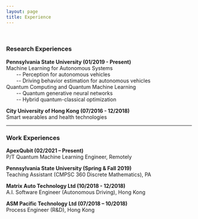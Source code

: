 ```yaml
---
layout: page
title: Experience
---
```


<!-- You can also browse my <a href="https://scholar.google.com/citations?user=i1uHh2sAAAAJ&hl=en">Google Scholar profile</a>. -->
<br />

<h3>
    <a name='2019'></a> Research Experiences
</h3>

<div class="media">
    <div class="media-body">
       <p class="media-heading">
          <strong>Pennsylvania State University (01/2019 - Present)
</strong><br />
         Machine Learning for Autonomous Systems <br />
           &nbsp;&nbsp;&nbsp;&nbsp;&nbsp;&nbsp; -- Perception for autonomous vehicles<br />
           &nbsp;&nbsp;&nbsp;&nbsp;&nbsp;&nbsp; -- Driving behavior estimation for autonomous vehicles<br />
         Quantum Computing and Quantum Machine Learning <br />
           &nbsp;&nbsp;&nbsp;&nbsp;&nbsp;&nbsp; -- Quantum generative neural networks<br />
           &nbsp;&nbsp;&nbsp;&nbsp;&nbsp;&nbsp; -- Hybrid quantum-classical optimization<br />
       </p>
    </div>
</div>

<div class="media">
    <div class="media-body">
       <p class="media-heading">
          <strong>City University of Hong Kong (07/2016 - 12/2018)
</strong><br />
         Smart wearables and health technologies <br />
       </p>
    </div>
</div>

------------------

<h3>
    <a name='2019'></a> Work Experiences
</h3>


<div class="media">
    <div class="media-body">
       <p class="media-heading">
          <strong>ApexQubit (02/2021 – Present)
</strong><br />
         P/T Quantum Machine Learning Engineer, Remotely <br />
       </p>
    </div>
    
<div class="media">
    <div class="media-body">
       <p class="media-heading">
          <strong>Pennsylvania State University (Spring & Fall 2019)
</strong><br />
         Teaching Assistant (CMPSC 360 Discrete Mathematics), PA <br />
       </p>
    </div>
    
<div class="media">
    <div class="media-body">
       <p class="media-heading">
          <strong>Matrix Auto Technology Ltd (10/2018 - 12/2018)
</strong><br />
         A.I. Software Engineer (Autonomous Driving), Hong Kong <br />
       </p>
    </div>
</div>

<div class="media">
    <div class="media-body">
       <p class="media-heading">
          <strong>ASM Pacific Technology Ltd (07/2018 – 10/2018)
</strong><br />
         Process Engineer (R&D), Hong Kong <br />
       </p>
    </div>
</div>
